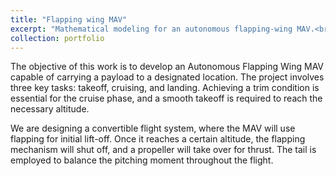 ```yaml
---
title: "Flapping wing MAV"
excerpt: "Mathematical modeling for an autonomous flapping-wing MAV.<br/><img src='/images/Animate.webp'>"
collection: portfolio
---
```


The objective of this work is to develop an Autonomous Flapping Wing MAV capable of carrying a payload to a designated location. The project involves three key tasks: takeoff, cruising, and landing. Achieving a trim condition is essential for the cruise phase, and a smooth takeoff is required to reach the necessary altitude.

We are designing a convertible flight system, where the MAV will use flapping for initial lift-off. Once it reaches a certain altitude, the flapping mechanism will shut off, and a propeller will take over for thrust. The tail is employed to balance the pitching moment throughout the flight.


